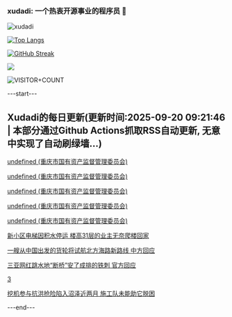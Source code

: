 ### xudadi: 一个热衷开源事业的程序员 👋

![xudadi](https://github-readme-stats-git-masterorgs-github-readme-stats-team.vercel.app/api?username=xudadi)

[![Top Langs](https://github-readme-stats.vercel.app/api/top-langs/?username=xudadi)](https://github.com/anuraghazra/github-readme-stats)

[![GitHub Streak](https://streak-stats.demolab.com?user=xudadi&locale=zh_Hans)](https://git.io/streak-stats)

![](https://raw.githubusercontent.com/xudadi/xudadi/main/assets/github-contribution-grid-snake.svg)

![VISITOR+COUNT](https://komarev.com/ghpvc/?username=xudadi&label=VISITOR+COUNT)


---start---

## Xudadi的每日更新(更新时间:2025-09-20 09:21:46 | 本部分通过Github Actions抓取RSS自动更新, 无意中实现了自动刷绿墙...)

[undefined (重庆市国有资产监督管理委员会)](https://dadilab.github.io/feeds/all.xml)

[undefined (重庆市国有资产监督管理委员会)](https://dadilab.github.io/feeds/all.xml)

[undefined (重庆市国有资产监督管理委员会)](https://dadilab.github.io/feeds/all.xml)

[undefined (重庆市国有资产监督管理委员会)](https://dadilab.github.io/feeds/all.xml)

[undefined (重庆市国有资产监督管理委员会)](https://dadilab.github.io/feeds/all.xml)

[新小区电梯因积水停运 楼高31层的业主无奈爬楼回家](https://m.163.com/news/article/K9QT9N5E05561G0D.html)

[一艘从中国出发的货轮将试航北方海路新路线 中方回应](https://m.163.com/news/article/K9RJA7BF0001899O.html)

[三亚网红跳水地“断桥”安了成排的铁刺 官方回应](https://m.163.com/news/article/K9RJ90QQ053469LG.html)

[3](https://m.163.com/touch/news/sub/domestic)

[挖机参与抗洪抢险陷入沼泽近两月 施工队未能助它脱困](https://m.163.com/news/article/K9RJ90QP053469LG.html)

---end---
